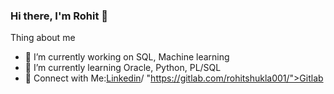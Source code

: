 ### Hi there, I'm Rohit 👋

Thing about me
- 🔭 I’m currently working on SQL, Machine learning
- 🌱 I’m currently learning Oracle, Python, PL/SQL
- 🤩 Connect with Me:<a href="https://www.linkedin.com/in/rohitshukla001/">Linkedin</a>/ "https://gitlab.com/rohitshukla001/">Gitlab</a>
